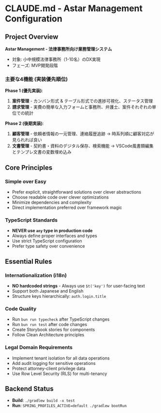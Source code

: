 # CLAUDE.md - Astar Management Configuration

## Project Overview

**Astar Management - 法律事務所向け業務管理システム**
- 対象: 小中規模法律事務所（1-10名）のDX実現
- フェーズ: MVP開発段階

### 主要な4機能 (実装優先順位)

**Phase 1 (優先実装)**:
1. **案件管理** - カンバン形式 & テーブル形式での進捗可視化、ステータス管理
2. **請求管理** - 実費の簡単な入力フォームと事務所、弁護士、案件それぞれの単位での統計

**Phase 2 (後期実装)**:
1. **顧客管理** - 依頼者情報の一元管理、連絡履歴追跡 -> 時系列順に顧客対応が見られれば良い
2. **文書管理** - 契約書・資料のデジタル保存、検索機能 -> VSCode風書類編集とテンプレ文書の変数埋め込み

## Core Principles

### Simple over Easy
- Prefer explicit, straightforward solutions over clever abstractions
- Choose readable code over clever optimizations
- Minimize dependencies and complexity
- Direct implementation preferred over framework magic

### TypeScript Standards
- **NEVER use `any` type in production code**
- Always define proper interfaces and types
- Use strict TypeScript configuration
- Prefer type safety over convenience

## Essential Rules

### Internationalization (i18n)
- **NO hardcoded strings** - Always use `$t('key')` for user-facing text
- Support both Japanese and English
- Structure keys hierarchically: `auth.login.title`

### Code Quality
- Run `bun run typecheck` after TypeScript changes
- Run `bun run test` after code changes
- Create Storybook stories for components
- Follow Clean Architecture principles

### Legal Domain Requirements
- Implement tenant isolation for all data operations
- Add audit logging for sensitive operations
- Protect attorney-client privilege data
- Use Row Level Security (RLS) for multi-tenancy

## Backend Status
- **Build**: `./gradlew build -x test`
- **Run**: `SPRING_PROFILES_ACTIVE=default ./gradlew bootRun`